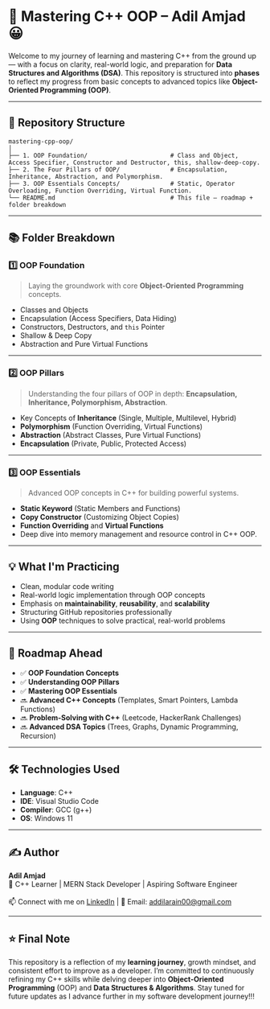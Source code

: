 # 🚀 Mastering C++ OOP – Adil Amjad 😀

Welcome to my journey of learning and mastering C++ from the ground up — with a focus on clarity, real-world logic, and preparation for **Data Structures and Algorithms (DSA)**. This repository is structured into **phases** to reflect my progress from basic concepts to advanced topics like **Object-Oriented Programming (OOP)**.

---

## 📁 Repository Structure

```
mastering-cpp-oop/
│
├── 1. OOP Foundation/                       # Class and Object, Access Specifier, Constructor and Destructor, this, shallow-deep-copy.
├── 2. The Four Pillars of OOP/              # Encapsulation, Inheritance, Abstraction, and Polymorphism.
├── 3. OOP Essentials Concepts/              # Static, Operator Overloading, Function Overriding, Virtual Function. 
└── README.md                                # This file – roadmap + folder breakdown

```


---

## 📚 Folder Breakdown

### 1️⃣ **OOP Foundation**
> Laying the groundwork with core **Object-Oriented Programming** concepts.

- Classes and Objects
- Encapsulation (Access Specifiers, Data Hiding)
- Constructors, Destructors, and `this` Pointer
- Shallow & Deep Copy
- Abstraction and Pure Virtual Functions

---

### 2️⃣ **OOP Pillars**
> Understanding the four pillars of OOP in depth: **Encapsulation, Inheritance, Polymorphism, Abstraction**.

- Key Concepts of **Inheritance** (Single, Multiple, Multilevel, Hybrid)
- **Polymorphism** (Function Overriding, Virtual Functions)
- **Abstraction** (Abstract Classes, Pure Virtual Functions)
- **Encapsulation** (Private, Public, Protected Access)

---

### 3️⃣ **OOP Essentials**
> Advanced OOP concepts in C++ for building powerful systems.

- **Static Keyword** (Static Members and Functions)
- **Copy Constructor** (Customizing Object Copies)
- **Function Overriding** and **Virtual Functions**
- Deep dive into memory management and resource control in C++ OOP.

---

## 💡 What I'm Practicing

- Clean, modular code writing
- Real-world logic implementation through OOP concepts
- Emphasis on **maintainability**, **reusability**, and **scalability**
- Structuring GitHub repositories professionally
- Using **OOP** techniques to solve practical, real-world problems

---

## 📌 Roadmap Ahead

- ✅ **OOP Foundation Concepts**
- ✅ **Understanding OOP Pillars**
- ✅ **Mastering OOP Essentials**
- 🔜 **Advanced C++ Concepts** (Templates, Smart Pointers, Lambda Functions)
- 🔜 **Problem-Solving with C++** (Leetcode, HackerRank Challenges)
- 🔜 **Advanced DSA Topics** (Trees, Graphs, Dynamic Programming, Recursion)

---

## 🛠️ Technologies Used

- **Language**: C++
- **IDE**: Visual Studio Code
- **Compiler**: GCC (g++)
- **OS**: Windows 11

---

## ✍️ Author

**Adil Amjad**  
🚀 C++ Learner | MERN Stack Developer | Aspiring Software Engineer  
<br>
📫 Connect with me on [LinkedIn](https://www.linkedin.com/in/adilarain00) | 📧 Email: addilarain00@gmail.com

---

## ⭐ Final Note

This repository is a reflection of my **learning journey**, growth mindset, and consistent effort to improve as a developer. I’m committed to continuously refining my C++ skills while delving deeper into **Object-Oriented Programming** (OOP) and **Data Structures & Algorithms**. Stay tuned for future updates as I advance further in my software development journey!!!
